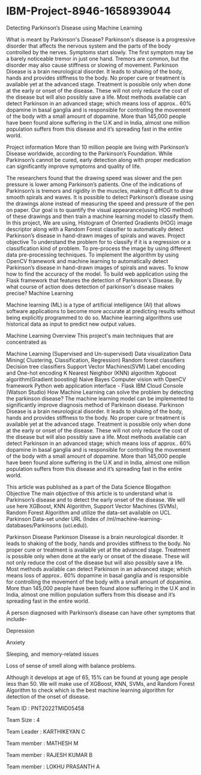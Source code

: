 # IBM-Project-8946-1658939044
Detecting Parkinson’s Disease using Machine Learning

What is meant by Parkinson's Disease?
Parkinson's disease is a progressive disorder that affects the nervous system and the parts of the body controlled by the nerves. Symptoms start slowly. The first symptom may be a barely noticeable tremor in just one hand. Tremors are common, but the disorder may also cause stiffness or slowing of movement. Parkinson Disease is a brain neurological disorder. It leads to shaking of the body, hands and provides stiffness to the body. No proper cure or treatment is available yet at the advanced stage. Treatment is possible only when done at the early or onset of the disease. These will not only reduce the cost of the disease but will also possibly save a life. Most methods available can detect Parkinson in an advanced stage; which means loss of approx.. 60% dopamine in basal ganglia and is responsible for controlling the movement of the body with a small amount of dopamine. More than 145,000 people have been found alone suffering in the U.K and in India, almost one million population suffers from this disease and it’s spreading fast in the entire world.

Project information
More than 10 million people are living with Parkinson’s Disease worldwide, according to the Parkinson’s Foundation. While Parkinson’s cannot be cured, early detection along with proper medication can significantly improve symptoms and quality of life.

The researchers found that the drawing speed was slower and the pen pressure is lower among Parkinson’s patients. One of the indications of Parkinson’s is tremors and rigidity in the muscles, making it difficult to draw smooth spirals and waves. It is possible to detect Parkinson’s disease using the drawings alone instead of measuring the speed and pressure of the pen on paper. Our goal is to quantify the visual appearance(using HOG method) of these drawings and then train a machine learning model to classify them. In this project, We are using, Histogram of Oriented Gradients (HOG) image descriptor along with a Random Forest classifier to automatically detect Parkinson’s disease in hand-drawn images of spirals and waves.
Project objective
To understand the problem for to classify if it is a regression or a classification kind of problem.
To pre-process the image by using different data pre-processing techniques.
To implement the algorithm by using OpenCV framework and machine learning to automatically detect Parkinson’s disease in hand-drawn images of spirals and waves.
To know how to find the accuracy of the model.
To build web application using the Flask framework that features the detection of Parkinson's Disease.
By what course of action does detection of parkinson's disease makes precise?
Machine Learning

Machine learning (ML) is a type of artificial intelligence (AI) that allows software applications to become more accurate at predicting results without being explicitly programmed to do so. Machine learning algorithms use historical data as input to predict new output values.

Machine Learning Overview
This project's main techniques that are concentrated as

Machine Learning (Supervised and Un-supervised)
Data visualization
Data Mining( Clustering, Classification, Regression)
Random forest classifiers
Decision tree classifiers
Support Vector Machines(SVM)
Label encoding and One-hot encoding
K Nearest Neighbor (KNN) algorithm
Xgboost algorithm(Gradient boosting)
Naive Bayes
Computer vision with OpenCV framework
Python web application interface - Flask
IBM Cloud Console (Watson Studio)
How Machine Learning can solve the problem by detecting the parkinson disease?
The machine learning model can be implemented to significantly improve diagnosis method of Parkinson disease. Parkinson Disease is a brain neurological disorder. It leads to shaking of the body, hands and provides stiffness to the body. No proper cure or treatment is available yet at the advanced stage. Treatment is possible only when done at the early or onset of the disease. These will not only reduce the cost of the disease but will also possibly save a life. Most methods available can detect Parkinson in an advanced stage; which means loss of approx.. 60% dopamine in basal ganglia and is responsible for controlling the movement of the body with a small amount of dopamine. More than 145,000 people have been found alone suffering in the U.K and in India, almost one million population suffers from this disease and it’s spreading fast in the entire world.

This article was published as a part of the Data Science Blogathon Objective The main objective of this article is to understand what is Parkinson’s disease and to detect the early onset of the disease. We will use here XGBoost, KNN Algorithm, Support Vector Machines (SVMs), Random Forest Algorithm and utilize the data-set available on UCL Parkinson Data-set under URL (Index of /ml/machine-learning-databases/Parkinsons (uci.edu)).

Parkinson Disease Parkinson Disease is a brain neurological disorder. It leads to shaking of the body, hands and provides stiffness to the body. No proper cure or treatment is available yet at the advanced stage. Treatment is possible only when done at the early or onset of the disease. These will not only reduce the cost of the disease but will also possibly save a life. Most methods available can detect Parkinson in an advanced stage; which means loss of approx.. 60% dopamine in basal ganglia and is responsible for controlling the movement of the body with a small amount of dopamine. More than 145,000 people have been found alone suffering in the U.K and in India, almost one million population suffers from this disease and it’s spreading fast in the entire world.

A person diagnosed with Parkinson’s disease can have other symptoms that include-

Depression

Anxiety

Sleeping, and memory-related issues

Loss of sense of smell along with balance problems.

Although it develops at age of 65, 15% can be found at young age people less than 50. We will make use of XGBoost, KNN, SVMs, and Random Forest Algorithm to check which is the best machine learning algorithm for detection of the onset of disease.

Team ID : PNT2022TMID05458

Team Size : 4

Team Leader : KARTHIKEYAN C

Team member : MATHESH M

Team member : RAJESH KUMAR B

Team member : LOKHU PRASANTH A
